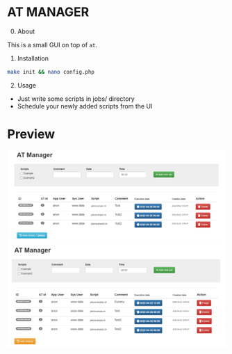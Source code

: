 # AT MANAGER

0. About

This is a small GUI on top of `at`.

1. Installation
```bash
make init && nano config.php
```

2. Usage

- Just write some scripts in jobs/ directory
- Schedule your newly added scripts from the UI

# Preview
![Preview1](docs/preview1.png)
![Preview2](docs/preview2.png)
